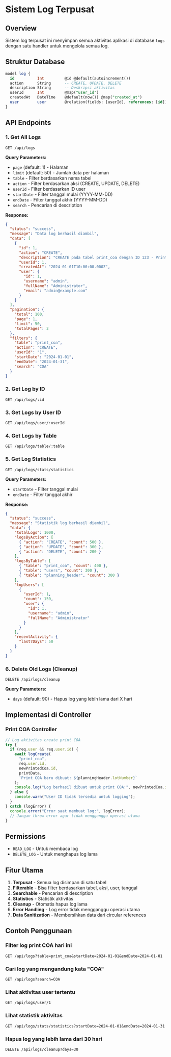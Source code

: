 # Sistem Log Terpusat

## Overview

Sistem log terpusat ini menyimpan semua aktivitas aplikasi di database `logs` dengan satu handler untuk mengelola semua log.

## Struktur Database

```sql
model log {
  id          Int         @id @default(autoincrement())
  action      String      -- CREATE, UPDATE, DELETE
  description String      -- Deskripsi aktivitas
  userId      Int         @map("user_id")
  createdAt   DateTime    @default(now()) @map("created_at")
  user        user        @relation(fields: [userId], references: [id])
}
```

## API Endpoints

### 1. Get All Logs

```
GET /api/logs
```

**Query Parameters:**

- `page` (default: 1) - Halaman
- `limit` (default: 50) - Jumlah data per halaman
- `table` - Filter berdasarkan nama tabel
- `action` - Filter berdasarkan aksi (CREATE, UPDATE, DELETE)
- `userId` - Filter berdasarkan ID user
- `startDate` - Filter tanggal mulai (YYYY-MM-DD)
- `endDate` - Filter tanggal akhir (YYYY-MM-DD)
- `search` - Pencarian di description

**Response:**

```json
{
  "status": "success",
  "message": "Data log berhasil diambil",
  "data": [
    {
      "id": 1,
      "action": "CREATE",
      "description": "CREATE pada tabel print_coa dengan ID 123 - Print COA baru dibuat: LOT001",
      "userId": 1,
      "createdAt": "2024-01-01T10:00:00.000Z",
      "user": {
        "id": 1,
        "username": "admin",
        "fullName": "Administrator",
        "email": "admin@example.com"
      }
    }
  ],
  "pagination": {
    "total": 100,
    "page": 1,
    "limit": 50,
    "totalPages": 2
  },
  "filters": {
    "table": "print_coa",
    "action": "CREATE",
    "userId": "1",
    "startDate": "2024-01-01",
    "endDate": "2024-01-31",
    "search": "COA"
  }
}
```

### 2. Get Log by ID

```
GET /api/logs/:id
```

### 3. Get Logs by User ID

```
GET /api/logs/user/:userId
```

### 4. Get Logs by Table

```
GET /api/logs/table/:table
```

### 5. Get Log Statistics

```
GET /api/logs/stats/statistics
```

**Query Parameters:**

- `startDate` - Filter tanggal mulai
- `endDate` - Filter tanggal akhir

**Response:**

```json
{
  "status": "success",
  "message": "Statistik log berhasil diambil",
  "data": {
    "totalLogs": 1000,
    "logsByAction": [
      { "action": "CREATE", "count": 500 },
      { "action": "UPDATE", "count": 300 },
      { "action": "DELETE", "count": 200 }
    ],
    "logsByTable": [
      { "table": "print_coa", "count": 400 },
      { "table": "users", "count": 300 },
      { "table": "planning_header", "count": 300 }
    ],
    "topUsers": [
      {
        "userId": 1,
        "count": 150,
        "user": {
          "id": 1,
          "username": "admin",
          "fullName": "Administrator"
        }
      }
    ],
    "recentActivity": {
      "last7Days": 50
    }
  }
}
```

### 6. Delete Old Logs (Cleanup)

```
DELETE /api/logs/cleanup
```

**Query Parameters:**

- `days` (default: 90) - Hapus log yang lebih lama dari X hari

## Implementasi di Controller

### Print COA Controller

```javascript
// Log aktivitas create print COA
try {
  if (req.user && req.user.id) {
    await logCreate(
      "print_coa",
      req.user.id,
      newPrintedCoa.id,
      printData,
      `Print COA baru dibuat: ${planningHeader.lotNumber}`
    );
    console.log("Log berhasil dibuat untuk print COA:", newPrintedCoa.id);
  } else {
    console.warn("User ID tidak tersedia untuk logging");
  }
} catch (logError) {
  console.error("Error saat membuat log:", logError);
  // Jangan throw error agar tidak mengganggu operasi utama
}
```

## Permissions

- `READ_LOG` - Untuk membaca log
- `DELETE_LOG` - Untuk menghapus log lama

## Fitur Utama

1. **Terpusat** - Semua log disimpan di satu tabel
2. **Filterable** - Bisa filter berdasarkan tabel, aksi, user, tanggal
3. **Searchable** - Pencarian di description
4. **Statistics** - Statistik aktivitas
5. **Cleanup** - Otomatis hapus log lama
6. **Error Handling** - Log error tidak mengganggu operasi utama
7. **Data Sanitization** - Membersihkan data dari circular references

## Contoh Penggunaan

### Filter log print COA hari ini

```
GET /api/logs?table=print_coa&startDate=2024-01-01&endDate=2024-01-01
```

### Cari log yang mengandung kata "COA"

```
GET /api/logs?search=COA
```

### Lihat aktivitas user tertentu

```
GET /api/logs/user/1
```

### Lihat statistik aktivitas

```
GET /api/logs/stats/statistics?startDate=2024-01-01&endDate=2024-01-31
```

### Hapus log yang lebih lama dari 30 hari

```
DELETE /api/logs/cleanup?days=30
```
